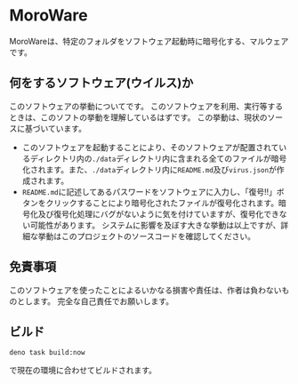 # MoroWare
MoroWareは、特定のフォルダをソフトウェア起動時に暗号化する、マルウェアです。

## 何をするソフトウェア(ウイルス)か
このソフトウェアの挙動についてです。
このソフトウェアを利用、実行等するときは、このソフトの挙動を理解しているはずです。
この挙動は、現状のソースに基づいています。

- このソフトウェアを起動することにより、そのソフトウェアが配置されているディレクトリ内の`./data`ディレクトリ内に含まれる全てのファイルが暗号化されます。また、`./data`ディレクトリ内に`README.md`及び`virus.json`が作成されます。
- `README.md`に記述してあるパスワードをソフトウェアに入力し、「復号!!」ボタンをクリックすることにより暗号化されたファイルが復号化されます。暗号化及び復号化処理にバグがないように気を付けていますが、復号化できない可能性があります。
システムに影響を及ぼす大きな挙動は以上ですが、詳細な挙動はこのプロジェクトのソースコードを確認してください。

## 免責事項
このソフトウェアを使ったことによるいかなる損害や責任は、作者は負わないものとします。
完全な自己責任でお願いします。

## ビルド
```shell
deno task build:now
```
で現在の環境に合わせてビルドされます。

